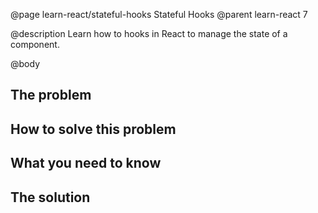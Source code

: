 @page learn-react/stateful-hooks Stateful Hooks
@parent learn-react 7

@description Learn how to hooks in React to manage the state of a component.

@body

## The problem


## How to solve this problem


## What you need to know


## The solution
